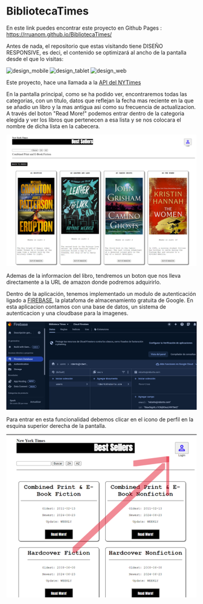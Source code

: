 # BibliotecaTimes

En este link puedes encontrar este proyecto en Github Pages : https://rruanom.github.io/BibliotecaTimes/

Antes de nada, el repositorio que estas visitando tiene DISEÑO RESPONSIVE, es deci, el contenido se optimizará al ancho de la pantalla desde el que lo visitas:

![design_mobile](./assets/Biblioteca_diseño_mobile.png)
![design_tablet](./assets/Biblioteca_diseño_Tablet.png)
![design_web](./assets/Biblioteca_diseño_web.png)

Este proyecto, hace una llamada a la [API del NYTimes](https://developer.nytimes.com/apis)

En la pantalla principal, como se ha podido ver, encontraremos todas las categorias, con un titulo, datos que reflejan la fecha mas reciente en la que se añadio un libro y la mas antigua asi como su frecuencia de actualizacion. A través del boton "Read More!" podemos entrar dentro de la categoria elegida y ver los libros que pertenecen a esa lista y se nos colocara el nombre de dicha lista en la cabecera.

![lista_libros](./assets/lista_libros_times.png)

Ademas de la informacion del libro, tendremos un boton que nos lleva directamente a la URL de amazon donde podremos adquirirlo. 

Dentro de la aplicación, tenemos implementado un modulo de autenticación ligado a [FIREBASE](https://firebase.google.com), la platafoma de almacenamiento gratuita de Google.
En esta aplicacion contamos con una base de datos, un sistema de autenticacion y una cloudbase para la imagenes.

![ejemplo_firebase](./assets/ejemplo_firebase.png)

Para entrar en esta funcionalidad debemos clicar en el icono de perfil en la esquina superior derecha de la pantalla. 

![login](./assets/Biblioteca_login.png)